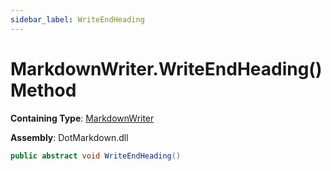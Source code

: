 ```yaml
---
sidebar_label: WriteEndHeading
---
```


# MarkdownWriter\.WriteEndHeading\(\) Method

**Containing Type**: [MarkdownWriter](../index.md)

**Assembly**: DotMarkdown\.dll

```csharp
public abstract void WriteEndHeading()
```


